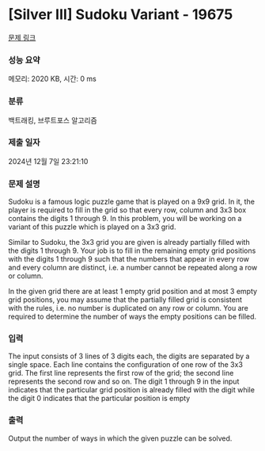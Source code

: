 # [Silver III] Sudoku Variant - 19675 

[문제 링크](https://www.acmicpc.net/problem/19675) 

### 성능 요약

메모리: 2020 KB, 시간: 0 ms

### 분류

백트래킹, 브루트포스 알고리즘

### 제출 일자

2024년 12월 7일 23:21:10

### 문제 설명

<p>Sudoku is a famous logic puzzle game that is played on a 9x9 grid. In it, the player is required to fill in the grid so that every row, column and 3x3 box contains the digits 1 through 9. In this problem, you will be working on a variant of this puzzle which is played on a 3x3 grid.</p>

<p>Similar to Sudoku, the 3x3 grid you are given is already partially filled with the digits 1 through 9. Your job is to fill in the remaining empty grid positions with the digits 1 through 9 such that the numbers that appear in every row and every column are distinct, i.e. a number cannot be repeated along a row or column.</p>

<p>In the given grid there are at least 1 empty grid position and at most 3 empty grid positions, you may assume that the partially filled grid is consistent with the rules, i.e. no number is duplicated on any row or column. You are required to determine the number of ways the empty positions can be filled.</p>

### 입력 

 <p>The input consists of 3 lines of 3 digits each, the digits are separated by a single space. Each line contains the configuration of one row of the 3x3 grid. The first line represents the first row of the grid; the second line represents the second row and so on. The digit 1 through 9 in the input indicates that the particular grid position is already filled with the digit while the digit 0 indicates that the particular position is empty</p>

### 출력 

 <p>Output the number of ways in which the given puzzle can be solved.</p>

